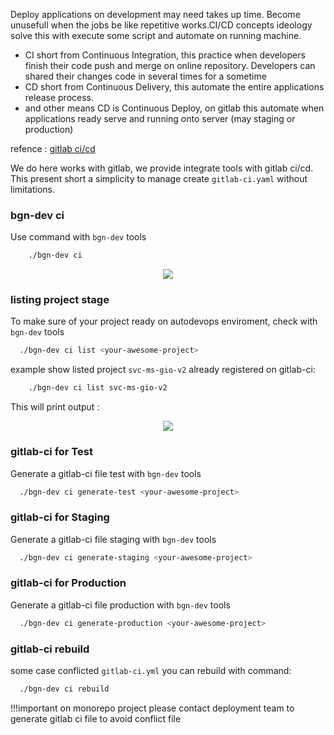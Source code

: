 Deploy applications on development may need takes up time. 
Become unusefull when the jobs be like repetitive works.CI/CD concepts ideology solve this with execute some script and automate on running machine.

 - CI short from Continuous Integration, this practice when developers finish their code push and merge on online repository. 
 	Developers can shared their changes code in several times for a sometime  
 - CD short from Continuous Delivery, this automate the entire applications release process. 
 - and other means CD is Continuous Deploy, on gitlab this automate when applications ready serve and running onto server (may staging or production)  

refence : [gitlab ci/cd](https://docs.gitlab.com/ee/ci/introduction/)


We do here works with gitlab, we provide integrate tools with gitlab ci/cd.
This present short a simplicity to manage create `gitlab-ci.yaml` without limitations.

### bgn-dev ci 
Use command with `bgn-dev` tools
```bash
	./bgn-dev ci
```

<p align="center">
	<img src="../img/bgn-dev-ci.png">
</p>

### listing project stage
To make sure of your project ready on autodevops enviroment, check with `bgn-dev` tools
```bash
  ./bgn-dev ci list <your-awesome-project>
```
example show listed project `svc-ms-gio-v2` already registered on gitlab-ci:
```bash
	./bgn-dev ci list svc-ms-gio-v2
```	
This will print output :
<p align="center">
	<img src="../img/bgn-dev-list-giov2api.png">
</p>

### gitlab-ci for Test
Generate a gitlab-ci file test with `bgn-dev` tools
```bash
  ./bgn-dev ci generate-test <your-awesome-project>
```

### gitlab-ci for Staging
Generate a gitlab-ci file staging with `bgn-dev` tools
```bash
  ./bgn-dev ci generate-staging <your-awesome-project>
```

### gitlab-ci for Production
Generate a gitlab-ci file production with `bgn-dev` tools
```bash
  ./bgn-dev ci generate-production <your-awesome-project>
```

### gitlab-ci rebuild
some case conflicted `gitlab-ci.yml` you can rebuild with command:
```bash
  ./bgn-dev ci rebuild
```

!!!important
   	on monorepo project please contact deployment team to generate gitlab ci file to avoid conflict file 
 
